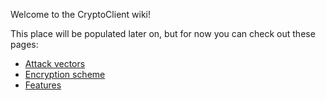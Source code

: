 Welcome to the CryptoClient wiki!

This place will be populated later on, but for now you can check out these pages:
* [Attack vectors](https://github.com/Serphentas/CryptoClient/wiki/Attack-vectors)
* [Encryption scheme](https://github.com/Serphentas/CryptoClient/wiki/Encryption-scheme)
* [Features](features.html)